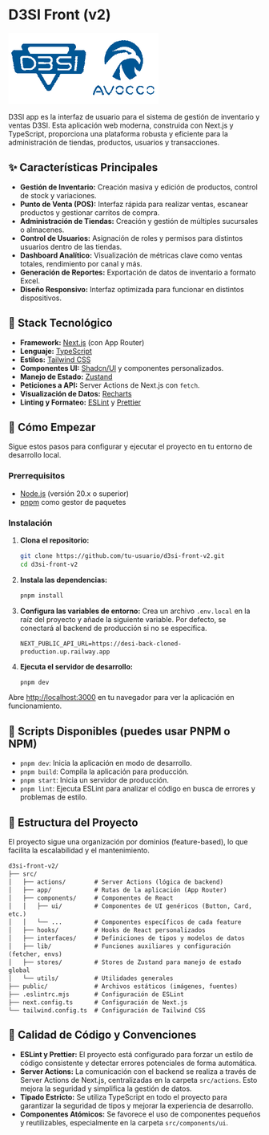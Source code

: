 # D3SI Front (v2)

![D3SI](public/brand/two-brands-color.png)

D3SI app es la interfaz de usuario para el sistema de gestión de inventario y ventas D3SI. Esta aplicación web moderna, construida con Next.js y TypeScript, proporciona una plataforma robusta y eficiente para la administración de tiendas, productos, usuarios y transacciones.

## ✨ Características Principales

-   **Gestión de Inventario:** Creación masiva y edición de productos, control de stock y variaciones.
-   **Punto de Venta (POS):** Interfaz rápida para realizar ventas, escanear productos y gestionar carritos de compra.
-   **Administración de Tiendas:** Creación y gestión de múltiples sucursales o almacenes.
-   **Control de Usuarios:** Asignación de roles y permisos para distintos usuarios dentro de las tiendas.
-   **Dashboard Analítico:** Visualización de métricas clave como ventas totales, rendimiento por canal y más.
-   **Generación de Reportes:** Exportación de datos de inventario a formato Excel.
-   **Diseño Responsivo:** Interfaz optimizada para funcionar en distintos dispositivos.

## 🚀 Stack Tecnológico

-   **Framework:** [Next.js](https://nextjs.org/) (con App Router)
-   **Lenguaje:** [TypeScript](https://www.typescriptlang.org/)
-   **Estilos:** [Tailwind CSS](https://tailwindcss.com/)
-   **Componentes UI:** [Shadcn/UI](https://ui.shadcn.com/) y componentes personalizados.
-   **Manejo de Estado:** [Zustand](https://zustand-demo.pmnd.rs/)
-   **Peticiones a API:** Server Actions de Next.js con `fetch`.
-   **Visualización de Datos:** [Recharts](https://recharts.org/)
-   **Linting y Formateo:** [ESLint](https://eslint.org/) y [Prettier](https://prettier.io/)

## 🏁 Cómo Empezar

Sigue estos pasos para configurar y ejecutar el proyecto en tu entorno de desarrollo local.

### Prerrequisitos

-   [Node.js](https://nodejs.org/en/) (versión 20.x o superior)
-   [pnpm](https://pnpm.io/installation) como gestor de paquetes

### Instalación

1.  **Clona el repositorio:**

    ```bash
    git clone https://github.com/tu-usuario/d3si-front-v2.git
    cd d3si-front-v2
    ```

2.  **Instala las dependencias:**

    ```bash
    pnpm install
    ```

3.  **Configura las variables de entorno:**
    Crea un archivo `.env.local` en la raíz del proyecto y añade la siguiente variable. Por defecto, se conectará al backend de producción si no se especifica.

    ```env
    NEXT_PUBLIC_API_URL=https://desi-back-cloned-production.up.railway.app
    ```

4.  **Ejecuta el servidor de desarrollo:**
    ```bash
    pnpm dev
    ```

Abre [http://localhost:3000](http://localhost:3000) en tu navegador para ver la aplicación en funcionamiento.

## 📜 Scripts Disponibles (puedes usar PNPM o NPM)

-   `pnpm dev`: Inicia la aplicación en modo de desarrollo.
-   `pnpm build`: Compila la aplicación para producción.
-   `pnpm start`: Inicia un servidor de producción.
-   `pnpm lint`: Ejecuta ESLint para analizar el código en busca de errores y problemas de estilo.

## 📂 Estructura del Proyecto

El proyecto sigue una organización por dominios (feature-based), lo que facilita la escalabilidad y el mantenimiento.

```
d3si-front-v2/
├── src/
│   ├── actions/        # Server Actions (lógica de backend)
│   ├── app/            # Rutas de la aplicación (App Router)
│   ├── components/     # Componentes de React
│   │   ├── ui/         # Componentes de UI genéricos (Button, Card, etc.)
│   │   └── ...         # Componentes específicos de cada feature
│   ├── hooks/          # Hooks de React personalizados
│   ├── interfaces/     # Definiciones de tipos y modelos de datos
│   ├── lib/            # Funciones auxiliares y configuración (fetcher, envs)
│   ├── stores/         # Stores de Zustand para manejo de estado global
│   └── utils/          # Utilidades generales
├── public/             # Archivos estáticos (imágenes, fuentes)
├── .eslintrc.mjs       # Configuración de ESLint
├── next.config.ts      # Configuración de Next.js
└── tailwind.config.ts  # Configuración de Tailwind CSS
```

## 🎨 Calidad de Código y Convenciones

-   **ESLint y Prettier:** El proyecto está configurado para forzar un estilo de código consistente y detectar errores potenciales de forma automática.
-   **Server Actions:** La comunicación con el backend se realiza a través de Server Actions de Next.js, centralizadas en la carpeta `src/actions`. Esto mejora la seguridad y simplifica la gestión de datos.
-   **Tipado Estricto:** Se utiliza TypeScript en todo el proyecto para garantizar la seguridad de tipos y mejorar la experiencia de desarrollo.
-   **Componentes Atómicos:** Se favorece el uso de componentes pequeños y reutilizables, especialmente en la carpeta `src/components/ui`.
